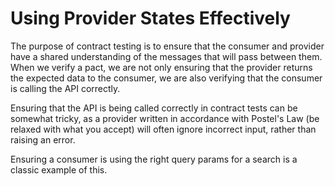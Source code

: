 # Using Provider States Effectively

The purpose of contract testing is to ensure that the consumer and provider have a shared understanding of the messages that will pass between them. When we verify a pact, we are not only ensuring that the provider returns the expected data to the consumer, we are also verifying that the consumer is calling the API correctly.

Ensuring that the API is being called correctly in contract tests can be somewhat tricky, as a provider written in accordance with Postel's Law (be relaxed with what you accept) will often ignore incorrect input, rather than raising an error.

Ensuring a consumer is using the right query params for a search is a classic example of this. 
